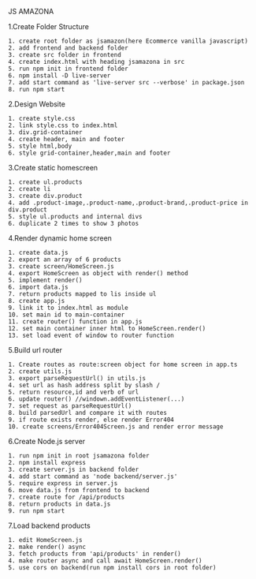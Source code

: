 JS AMAZONA

1.Create Folder Structure

    1. create root folder as jsamazon(here Ecommerce vanilla javascript)
    2. add frontend and backend folder
    3. create src folder in frontend
    4. create index.html with heading jsamazona in src
    5. run npm init in frontend folder
    6. npm install -D live-server
    7. add start command as 'live-server src --verbose' in package.json
    8. run npm start

2.Design Website

    1. create style.css
    2. link style.css to index.html
    3. div.grid-container
    4. create header, main and footer
    5. style html,body
    6. style grid-container,header,main and footer

3.Create static homescreen

    1. create ul.products
    2. create li
    3. create div.product
    4. add .product-image,.product-name,.product-brand,.product-price in div.product
    5. style ul.products and internal divs
    6. duplicate 2 times to show 3 photos

4.Render dynamic home screen

    1. create data.js
    2. export an array of 6 products
    3. create screen/HomeScreen.js
    4. export HomeScreen as object with render() method
    5. implement render()
    6. import data.js
    7. return products mapped to lis inside ul
    8. create app.js
    9. link it to index.html as module
    10. set main id to main-container
    11. create router() function in app.js
    12. set main container inner html to HomeScreen.render()
    13. set load event of window to router function

5.Build url router

    1. Create routes as route:screen object for home screen in app.ts
    2. create utils.js
    3. export parseRequestUrl() in utils.js
    4. set url as hash address split by slash /
    5. return resource,id and verb of url
    6. update router() //windown.addEventListener(...)
    7. set request as parseRequestUrl()
    8. build parsedUrl and compare it with routes
    9. if route exists render, else render Error404
    10. create screens/Error404Screen.js and render error message

6.Create Node.js server

    1. run npm init in root jsamazona folder
    2. npm install express
    3. create server.js in backend folder
    4. add start command as 'node backend/server.js'
    5. require express in server.js
    6. move data.js from frontend to backend
    7. create route for /api/products
    8. return products in data.js
    9. run npm start

7.Load backend products

    1. edit HomeScreen.js
    2. make render() async
    3. fetch products from 'api/products' in render()
    4. make router async and call await HomeScreen.render()
    5. use cors on backend(run npm install cors in root folder)
